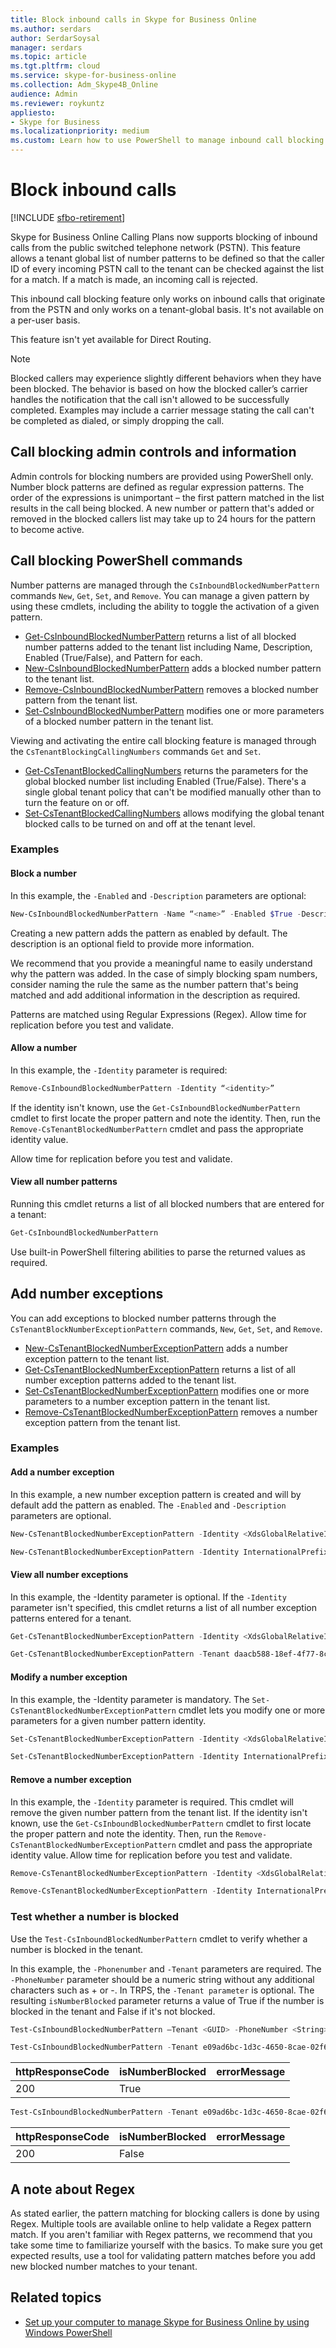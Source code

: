 ```yaml
---
title: Block inbound calls in Skype for Business Online
ms.author: serdars
author: SerdarSoysal
manager: serdars
ms.topic: article
ms.tgt.pltfrm: cloud
ms.service: skype-for-business-online
ms.collection: Adm_Skype4B_Online
audience: Admin
ms.reviewer: roykuntz
appliesto:
- Skype for Business 
ms.localizationpriority: medium
ms.custom: Learn how to use PowerShell to manage inbound call blocking in Skype for Business Online.
---
```


# Block inbound calls

[!INCLUDE [sfbo-retirement](../../Hub/includes/sfbo-retirement.md)]

Skype for Business Online Calling Plans now supports blocking of inbound calls from the public switched telephone network (PSTN). This feature allows a tenant global list of number patterns to be defined so that the caller ID of every incoming PSTN call to the tenant can be checked against the list for a match. If a match is made, an incoming call is rejected.

This inbound call blocking feature only works on inbound calls that originate from the PSTN and only works on a tenant-global basis. It's not available on a per-user basis.  

This feature isn't yet available for Direct Routing.

>[!NOTE]
> Blocked callers may experience slightly different behaviors when they have been blocked. The behavior is based on how the blocked caller’s carrier handles the notification that the call isn't allowed to be successfully completed. Examples may include a carrier message stating the call can't be completed as dialed, or simply dropping the call.

## Call blocking admin controls and information

Admin controls for blocking numbers are provided using PowerShell only. Number block patterns are defined as regular expression patterns. The order of the expressions is unimportant – the first pattern matched in the list results in the call being blocked. A new number or pattern that's added or removed in the blocked callers list may take up to 24 hours for the pattern to become active.

## Call blocking PowerShell commands

Number patterns are managed through the ```CsInboundBlockedNumberPattern``` commands ```New```, ```Get```, ```Set```, and ```Remove```. You can manage a given pattern by using these cmdlets, including the ability to toggle the activation of a given pattern.
- [Get-CsInboundBlockedNumberPattern](/powershell/module/skype/get-csinboundblockednumberpattern)
returns a list of all blocked number patterns added to the tenant list including Name, Description, Enabled (True/False), and Pattern for each.
- [New-CsInboundBlockedNumberPattern](/powershell/module/skype/new-csinboundblockednumberpattern)
adds a blocked number pattern to the tenant list.
- [Remove-CsInboundBlockedNumberPattern](/powershell/module/skype/remove-csinboundblockednumberpattern)
removes a blocked number pattern from the tenant list.
- [Set-CsInboundBlockedNumberPattern](/powershell/module/skype/set-csinboundblockednumberpattern)
modifies one or more parameters of a blocked number pattern in the tenant list.

Viewing and activating the entire call blocking feature is managed through the ```CsTenantBlockingCallingNumbers``` commands ```Get``` and ```Set```.

- [Get-CsTenantBlockedCallingNumbers](/powershell/module/skype/get-cstenantblockedcallingnumbers) returns the parameters for the global blocked number list including Enabled (True/False). There's a single global tenant policy that can't be modified manually other than to turn the feature on or off.
- [Set-CsTenantBlockedCallingNumbers](/powershell/module/skype/set-cstenantblockedcallingnumbers) allows modifying the global tenant blocked calls to be turned on and off at the tenant level.

### Examples

#### Block a number

In this example, the ```-Enabled``` and ```-Description``` parameters are optional:

```powershell
New-CsInboundBlockedNumberPattern -Name “<name>” -Enabled $True -Description “<description>” -Pattern “^[+]?13125550000”
```

Creating a new pattern adds the pattern as enabled by default. The description is an optional field to provide more information.

We recommend that you provide a meaningful name to easily understand why the pattern was added. In the case of simply blocking spam numbers, consider naming the rule the same as the number pattern that's being matched and add additional information in the description as required.

Patterns are matched using Regular Expressions (Regex). 
Allow time for replication before you test and validate.

#### Allow a number

In this example, the ```-Identity``` parameter is required:

```powershell
Remove-CsInboundBlockedNumberPattern -Identity “<identity>”
```
 
If the identity isn't known, use the ```Get-CsInboundBlockedNumberPattern``` cmdlet to first locate the proper pattern and note the identity. Then, run the ```Remove-CsTenantBlockedNumberPattern``` cmdlet and pass the appropriate identity value.

Allow time for replication before you test and validate.

#### View all number patterns

Running this cmdlet returns a list of all blocked numbers that are entered for a tenant:

```powershell
Get-CsInboundBlockedNumberPattern
```

Use built-in PowerShell filtering abilities to parse the returned values as required.

## Add number exceptions

You can add exceptions to blocked number patterns through the ```CsTenantBlockNumberExceptionPattern``` commands, ```New```, ```Get```, ```Set```, and ```Remove```.

- [New-CsTenantBlockedNumberExceptionPattern](/powershell/module/skype/new-cstenantblockednumberexceptionpattern) adds a number exception pattern to the tenant list. 
- [Get-CsTenantBlockedNumberExceptionPattern](/powershell/module/skype/get-cstenantblockednumberexceptionpattern) returns a list of all number exception patterns added to the tenant list.
- [Set-CsTenantBlockedNumberExceptionPattern](/powershell/module/skype/set-cstenantblockednumberexceptionpattern) modifies one or more parameters to a number exception pattern in the tenant list.
- [Remove-CsTenantBlockedNumberExceptionPattern](/powershell/module/skype/remove-cstenantblockednumberexceptionpattern) removes a number exception pattern from the tenant list.

### Examples

#### Add a number exception

In this example, a new number exception pattern is created and will by default add the pattern as enabled. The ```-Enabled``` and ```-Description``` parameters are optional.

```powershell
New-CsTenantBlockedNumberExceptionPattern -Identity <XdsGlobalRelativeIdentity> -Tenant <GUID> -Pattern <String> -Enabled <bool> -Description <string>
```

```powershell
New-CsTenantBlockedNumberExceptionPattern -Identity InternationalPrefix -Tenant daacb588-18ef-4f77-8c83-955af9615930 -Pattern "^011(\d*)$" -Description "Allow international prefix in US"  
```

#### View all number exceptions

In this example, the -Identity parameter is optional. If the ```-Identity``` parameter isn't specified, this cmdlet returns a list of all number exception patterns entered for a tenant.
 
```powershell
Get-CsTenantBlockedNumberExceptionPattern -Identity <XdsGlobalRelativeIdentity> -Tenant <GUID>
```
 
```powershell
Get-CsTenantBlockedNumberExceptionPattern -Tenant daacb588-18ef-4f77-8c83-955af9615930
```

#### Modify a number exception

In this example, the -Identity parameter is mandatory. The ```Set-CsTenantBlockedNumberExceptionPattern``` cmdlet lets you modify one or more parameters for a given number pattern identity.
 
```powershell
Set-CsTenantBlockedNumberExceptionPattern -Identity <XdsGlobalRelativeIdentity> -Tenant <GUID> -Enabled <bool> -Description <string> -Pattern <string> 
```

```powershell
Set-CsTenantBlockedNumberExceptionPattern -Identity InternationalPrefix -Tenant daacb588-18ef-4f77-8c83-955af9615930  -Pattern "^022(\d*)$" 
```

#### Remove a number exception

In this example, the ```-Identity``` parameter is required. This cmdlet will remove the given number pattern from the tenant list.  If the identity isn't known, use the ```Get-CsInboundBlockedNumberPattern``` cmdlet to first locate the proper pattern and note the identity. Then, run the ```Remove-CsTenantBlockedNumberExceptionPattern``` cmdlet and pass the appropriate identity value. Allow time for replication before you test and validate.  

```powershell
Remove-CsTenantBlockedNumberExceptionPattern -Identity <XdsGlobalRelativeIdentity> -Tenant <GUID>
```

```powershell
Remove-CsTenantBlockedNumberExceptionPattern -Identity InternationalPrefix -Tenant daacb588-18ef-4f77-8c83-955af9615930
```

### Test whether a number is blocked

Use the ```Test-CsInboundBlockedNumberPattern``` cmdlet to verify whether a number is blocked in the tenant.
 
In this example, the ```-Phonenumber``` and ```-Tenant``` parameters are required. The ```-PhoneNumber``` parameter should be a numeric string without any additional characters such as + or -. In TRPS, the ```-Tenant parameter``` is optional. The resulting ```isNumberBlocked``` parameter returns a value of True if the number is blocked in the tenant and False if it's not blocked.

```powershell
Test-CsInboundBlockedNumberPattern –Tenant <GUID> -PhoneNumber <String>
```

```powershell
Test-CsInboundBlockedNumberPattern -Tenant e09ad6bc-1d3c-4650-8cae-02f6c5a04b45 -PhoneNumber 4255550101
```

|httpResponseCode  |isNumberBlocked   |errorMessage |
|---------|---------|---------|
|200    | True        |         |

```powershell
Test-CsInboundBlockedNumberPattern -Tenant e09ad6bc-1d3c-4650-8cae-02f6c5a04b45 -PhoneNumber 6045550188
```

|httpResponseCode  |isNumberBlocked   |errorMessage |
|---------|---------|---------|
|200    | False        |         |

## A note about Regex

As stated earlier, the pattern matching for blocking callers is done by using Regex. Multiple tools are available online to help validate a Regex pattern match. If you aren't familiar with Regex patterns, we recommend that you take some time to familiarize yourself with the basics. To make sure you get expected results, use a tool for validating pattern matches before you add new blocked number matches to your tenant. 

## Related topics

- [Set up your computer to manage Skype for Business Online by using Windows PowerShell](../set-up-your-computer-for-windows-powershell/set-up-your-computer-for-windows-powershell.md)
